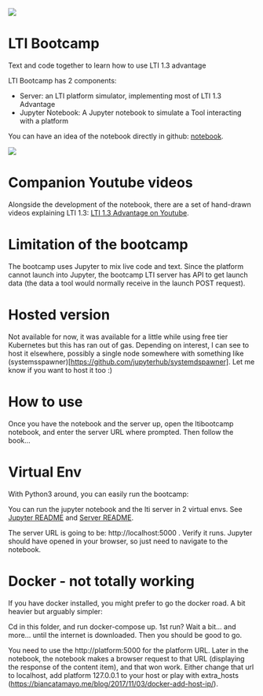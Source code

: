 <img src="jupyter/notebooks/assets/bootcamp.png">

# LTI Bootcamp

Text and code together to learn how to use LTI 1.3 advantage

LTI Bootcamp has 2 components:

- Server: an LTI platform simulator, implementing most of LTI 1.3 Advantage
- Jupyter Notebook: A Jupyter notebook to simulate a Tool interacting with a platform

You can have an idea of the notebook directly in github: [notebook](https://github.com/claudevervoort/ltibootcamp/blob/master/jupyter/notebooks/LTIBootCamp.ipynb).

<img src="jupyter/notebooks/assets/bootcamp_arch.png">

# Companion Youtube videos

Alongside the development of the notebook, there are a set of hand-drawn videos explaining LTI 1.3: [LTI 1.3 Advantage on Youtube](https://www.youtube.com/playlist?list=PLb5mG7w3UZkPKHODmz5YCkIqnWQEsjMkd).

# Limitation of the bootcamp

The bootcamp uses Jupyter to mix live code and text. Since the platform cannot launch into Jupyter, the bootcamp LTI server has API to get launch data (the data a tool would normally receive in the launch POST request).

# Hosted version

Not available for now, it was available for a little while using free tier Kubernetes but this has ran out of gas. Depending on interest, I can see to host it elsewhere, possibly a single node somewhere with something like (systemsspawner)[https://github.com/jupyterhub/systemdspawner]. Let me know if you want to host it too :)

# How to use

Once you have the notebook and the server up, open the ltibootcamp notebook, and enter the server URL where prompted. Then follow the book...

# Virtual Env

With Python3 around, you can easily run the bootcamp:

You can run the jupyter notebook and the lti server in 2 virtual envs.
See [Jupyter README](jupyter/README.md) and [Server README](server/README.md).

The server URL is going to be: http://localhost:5000 . Verify it runs. Jupyter should have opened in your browser, so just need to navigate to the notebook.

# Docker - not totally working

If you have docker installed, you might prefer to go the docker road. A bit heavier but arguably simpler:

Cd in this folder, and run docker-compose up. 1st run? Wait a bit... and more... until the internet is downloaded. Then you should be good to go.

You need to use the http://platform:5000 for the platform URL. Later in the notebook, the notebook makes a browser request to that URL (displaying the response of the content item), and that won work. Either change that url to localhost, add platform 127.0.0.1 to your host or play with extra_hosts (https://biancatamayo.me/blog/2017/11/03/docker-add-host-ip/).